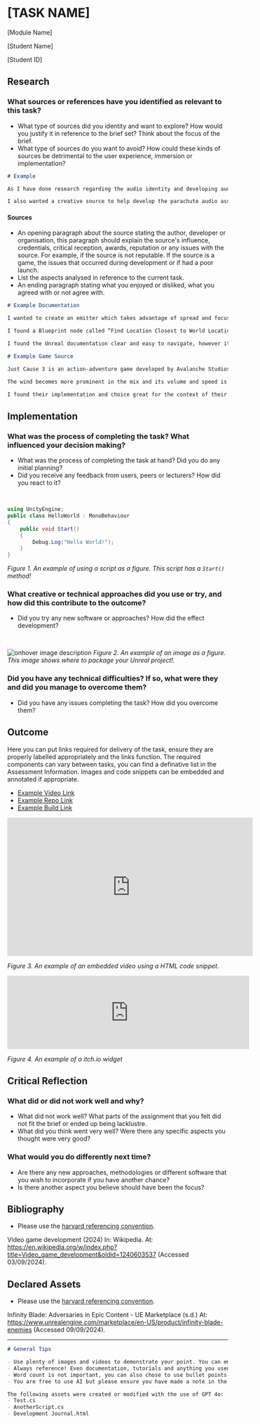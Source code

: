 # [TASK NAME]

[Module Name]

[Student Name]

[Student ID]

## Research

### What sources or references have you identified as relevant to this task?

- What type of sources did you identity and want to explore? How would you justify it in reference to the brief set? Think about the focus of the brief.
- What type of sources do you want to avoid? How could these kinds of sources be detrimental to the user experience, immersion or implementation?


```Markdown
# Example

As I have done research regarding the audio identity and developing audio assets for this project in previous formative assignments. I wanted to look into specific Unreal and Wwise systems that will help create a more immersive experience. I wanted to focus on official documentation to improve my ability to learn new techniques without explicit instructions.

I also wanted a creative source to help develop the parachute audio assets and learn how it should function within the game’s narrative.
```

#### Sources

- An opening paragraph about the source stating the author, developer or organisation, this paragraph should explain the source's influence, credentials, critical reception, awards, reputation or any issues with the source. For example, if the source is not reputable. If the source is a game, the issues that occurred during development or if had a poor launch.
- List the aspects analysed in reference to the current task.
- An ending paragraph stating what you enjoyed or disliked, what you agreed with or not agree with.

```Markdown
# Example Documentation

I wanted to create an emitter which takes advantage of spread and focus, which was a technique I learned from a previous assignment where the spatialisation of an object changes depending on distance. I also wanted to work specifically with a `Spline Component` to encapsulate the entire ship with an “Ocean Emitter”. This led me to read the Unreal Blueprints API References and Wwise 3D Positioning documentation (Unreal Engine Blueprint API Reference | Unreal Engine 5.4 Documentation | Epic Developer Community, s.d., AudioKinetic Inc, s.d.).

I found a Blueprint node called “Find Location Closest to World Location" which returns a `Vector3` on the spline position closest to another `Vector3`, I believe this can help move the emitter towards the player(Finding time of given results from (Find Location Closest to World Location) from Splines - Programming & Scripting / Blueprint, 2023).

I found the Unreal documentation clear and easy to navigate, however it was much harder to find specific nodes unless you are familiar with the naming conventions used by Unreal, such as “World Location” and the API documentation is separated from the property references. The Wwise documentation on the other hand is much easier to navigate as they have core topics such as “Using Sounds and Motion to Enhance Gameplay” and examples of how they can be applied, which the unreal documentation lacked. 

# Example Game Source

Just Cause 3 is an action-adventure game developed by Avalanche Studios, it features a mechanic where the player can navigate the open world with the use of a parachute and a wingsuit(Just Cause 3, 2015).

The wind becomes more prominent in the mix and its volume and speed is based on the player's velocity when using the wingsuit or parachute. It is not too overwhelming during action sequences to ensure audio responses can be clearly heard.

I found their implementation and choice great for the context of their narrative and game mechanics. However, for the sequences featured in the assignment, it is more “cinematic” allowing for a different approach for the mix and can be “exaggerated” to drive its narrative function.


```

## Implementation

### What was the process of completing the task? What influenced your decision making?

- What was the process of completing the task at hand? Did you do any initial planning?
- Did you receive any feedback from users, peers or lecturers? How did you react to it?

<br>

```csharp
using UnityEngine;
public class HelloWorld : MonoBehaviour 
{
    public void Start() 
    {
        Debug.Log("Hello World!");
    }
}
```
*Figure 1. An example of using a script as a figure. This script has a `Start()` method!*

### What creative or technical approaches did you use or try, and how did this contribute to the outcome?

- Did you try any new software or approaches? How did the effect development?

<br>

![onhover image description](https://beforesandafters.com/wp-content/uploads/2021/05/Welcome-to-Unreal-Engine-5-Early-Access-11-16-screenshot.png)
*Figure 2. An example of an image as a figure. This image shows where to package your Unreal project!.*

### Did you have any technical difficulties? If so, what were they and did you manage to overcome them?

- Did you have any issues completing the task? How did you overcome them?

## Outcome

Here you can put links required for delivery of the task, ensure they are properly labelled appropriately and the links function. The required components can vary between tasks, you can find a definative list in the Assessment Information. Images and code snippets can be embedded and annotated if appropriate.

- [Example Video Link](https://www.youtube.com/watch?v=dQw4w9WgXcQ&ab_channel=RickAstley)
- [Example Repo Link](https://github.com/githubtraining/hellogitworld)
- [Example Build Link](https://samperson.itch.io/desktop-goose)

<iframe width="560" height="315" src="https://www.youtube.com/embed/dQw4w9WgXcQ?si=C4v0qHaYuEISAC01" title="YouTube video player" frameborder="0" allow="accelerometer; autoplay; clipboard-write; encrypted-media; gyroscope; picture-in-picture; web-share" referrerpolicy="strict-origin-when-cross-origin" allowfullscreen></iframe>

*Figure 3. An example of an embedded video using a HTML code snippet.*

<iframe frameborder="0" src="https://itch.io/embed/2374819" width="552" height="167"><a href="https://bitboyb.itch.io/nephilim-resurrection">Nephilim Resurrection (BETA) by bitboyb</a></iframe>

*Figure 4. An example of a itch.io widget*

## Critical Reflection

### What did or did not work well and why?

- What did not work well? What parts of the assignment that you felt did not fit the brief or ended up being lacklustre.
- What did you think went very well? Were there any specific aspects you thought were very good?

### What would you do differently next time?

- Are there any new approaches, methodologies or different software that you wish to incorporate if you have another chance?
- Is there another aspect you believe should have been the focus?

## Bibliography

- Please use the [harvard referencing convention](https://mylibrary.uca.ac.uk/referencing).

Video game development (2024) In: Wikipedia. At: https://en.wikipedia.org/w/index.php?title=Video_game_development&oldid=1240603537 (Accessed  03/09/2024).

## Declared Assets

- Please use the [harvard referencing convention](https://mylibrary.uca.ac.uk/referencing).

Infinity Blade: Adversaries in Epic Content - UE Marketplace (s.d.) At: https://www.unrealengine.com/marketplace/en-US/product/infinity-blade-enemies (Accessed  09/09/2024).

---

```Markdown
# General Tips

- Use plenty of images and videos to demonstrate your point. You can embed YouTube tutorials, your own recordings, etc.
- Always reference! Even documentation, tutorials and anything you used for your assignment. Use an inline reference for the sentence and a bibliography reference at the end.
- Word count is not important, you can also chose to use bullet points. As long as it is clear and readable, the format your decide to use can be flexible.
- You are free to use AI but please ensure you have made a note in the declared assets, for example if you have a script called Test.cs , you should note that AI was used to in the creation of this script. You can use a bullet point list for each asset used like:

The following assets were created or modified with the use of GPT 4o:
- Test.cs
- AnotherScript.cs
- Development Journal.html

```
